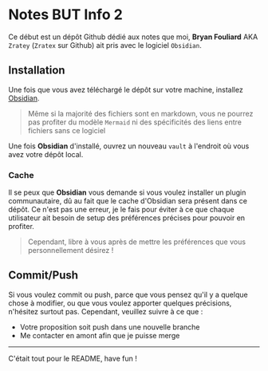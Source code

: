 # Notes BUT Info 2
Ce début est un dépôt Github dédié aux notes que moi, **Bryan Fouliard** AKA `Zratey` (`Zratex` sur Github) ait pris avec le logiciel `Obsidian`.
## Installation
Une fois que vous avez téléchargé le dépôt sur votre machine, installez [Obsidian](https://obsidian.md/download).
> Même si la majorité des fichiers sont en markdown, vous ne pourrez pas profiter du modèle `Mermaid` ni des spécificités des liens entre fichiers sans ce logiciel

Une fois **Obsidian** d'installé, ouvrez un nouveau `vault` à l'endroit où vous avez votre dépôt local.
### Cache
Il se peux que **Obsidian** vous demande si vous voulez installer un plugin communautaire, dû au fait que le cache d'Obsidian sera présent dans ce dépôt.
Ce n'est pas une erreur, je le fais pour éviter à ce que chaque utilisateur ait besoin de setup des préférences précises pour pouvoir en profiter.
> Cependant, libre à vous après de mettre les préférences que vous personnellement désirez !

## Commit/Push
Si vous voulez commit ou push, parce que vous pensez qu'il y a quelque chose à modifier, ou que vous voulez apporter quelques précisions, n'hésitez surtout pas. Cependant, veuillez suivre à ce que :
- Votre proposition soit push dans une nouvelle branche
- Me contacter en amont afin que je puisse merge

---
C'était tout pour le README, have fun !